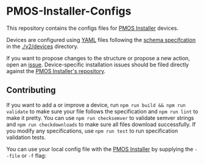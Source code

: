 # PMOS-Installer-Configs

This repository contains the configs files for [PMOS Installer](https://github.com/aunonno2024/PMOS-Installer) devices.

Devices are configured using [YAML](https://yaml.org/) files following the [schema specifcation](./v2/schema/_.schema.yml) in the [./v2/devices](./v2/devices) directory.

If you want to propose changes to the structure or propose a new action, open an [issue](https://github.com/aunonno2024/PMOS-Installer-Configs/issues/new). Device-specific installation issues should be filed directly against the [PMOS Installer's repository](https://github.com/aunonno2024/PMOS-Installer/issues/new).

## Contributing

If you want to add a or improve a device, run `npm run build && npm run validate` to make sure your file follows the specification and `npm run lint` to make it pretty. You can use `npm run checksemver` to validate semver strings and `npm run checkdownloads` to make sure all files download successfully. If you modify any specifications, use `npm run test` to run specification validation tests.

You can use your local config file with the [PMOS Installer](https://github.com/aunonno2024/PMOS-Installer) by supplying the `--file` or `-f` flag:
